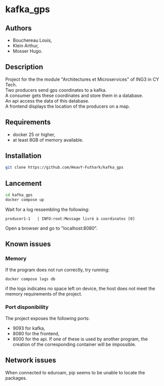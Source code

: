 # kafka_gps

## Authors
- Bouchereau Louis,
- Klein Arthur,
- Mosser Hugo.

## Description
Project for the the module "Architectures et Microservices" of ING3 in CY Tech.  
Two producers send gps coordinates to a kafka.  
A consumer gets these coordinates and store them in a database.  
An api access the data of this database.  
A frontend displays the location of the producers on a map.  

## Requirements
- docker 25 or higher,
- at least 8GB of memory available.

## Installation
```bash
git clone https://github.com/HeavY-Futhark/kafka_gps
```

## Lancement
```bash
cd kafka_gps
docker compose up
```
Wait for a log ressembling the following:
```
producer1-1   | INFO:root:Message livré à coordinates [0]
```
Open a browser and go to "localhost:8080".

## Known issues
### Memory
If the program does not run correctly, try running:
```bash
docker compose logs db
```
if the logs indicates no space left on device, the host does not meet the
memory requirements of the project.

### Port disponibility
The project exposes the following ports:
- 9093 for kafka,
- 8080 for the frontend,
- 8000 for the api.
If one of these is used by another program, the creation of the corresponding
container will be impossible.

## Network issues
When connected to eduroam, pip seems to be unable to locate the packages.
